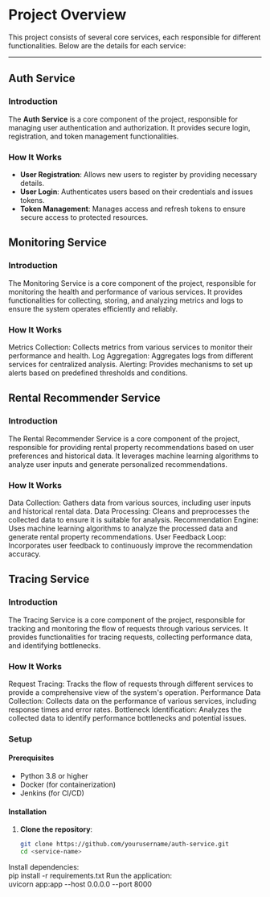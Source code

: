 # Project Overview

This project consists of several core services, each responsible for different functionalities. Below are the details for each service:

---

## Auth Service

### Introduction
The **Auth Service** is a core component of the project, responsible for managing user authentication and authorization. It provides secure login, registration, and token management functionalities.

### How It Works
- **User Registration**: Allows new users to register by providing necessary details.
- **User Login**: Authenticates users based on their credentials and issues tokens.
- **Token Management**: Manages access and refresh tokens to ensure secure access to protected resources.


## Monitoring Service
### Introduction
The Monitoring Service is a core component of the project, responsible for monitoring the health and performance of various services. It provides functionalities for collecting, storing, and analyzing metrics and logs to ensure the system operates efficiently and reliably.  
###  How It Works
Metrics Collection: Collects metrics from various services to monitor their performance and health.
Log Aggregation: Aggregates logs from different services for centralized analysis.
Alerting: Provides mechanisms to set up alerts based on predefined thresholds and conditions.

## Rental Recommender Service
### Introduction
The Rental Recommender Service is a core component of the project, responsible for providing rental property recommendations based on user preferences and historical data. It leverages machine learning algorithms to analyze user inputs and generate personalized recommendations.  
### How It Works
Data Collection: Gathers data from various sources, including user inputs and historical rental data.
Data Processing: Cleans and preprocesses the collected data to ensure it is suitable for analysis.
Recommendation Engine: Uses machine learning algorithms to analyze the processed data and generate rental property recommendations.
User Feedback Loop: Incorporates user feedback to continuously improve the recommendation accuracy.

## Tracing Service
### Introduction
The Tracing Service is a core component of the project, responsible for tracking and monitoring the flow of requests through various services. It provides functionalities for tracing requests, collecting performance data, and identifying bottlenecks.  
### How It Works
Request Tracing: Tracks the flow of requests through different services to provide a comprehensive view of the system's operation.
Performance Data Collection: Collects data on the performance of various services, including response times and error rates.
Bottleneck Identification: Analyzes the collected data to identify performance bottlenecks and potential issues.




### Setup
#### Prerequisites
- Python 3.8 or higher
- Docker (for containerization)
- Jenkins (for CI/CD)

#### Installation
1. **Clone the repository**:  
   ```bash
   git clone https://github.com/yourusername/auth-service.git
   cd <service-name>
    ```

Install dependencies:  
pip install -r requirements.txt
Run the application:  
uvicorn app:app --host 0.0.0.0 --port 8000
